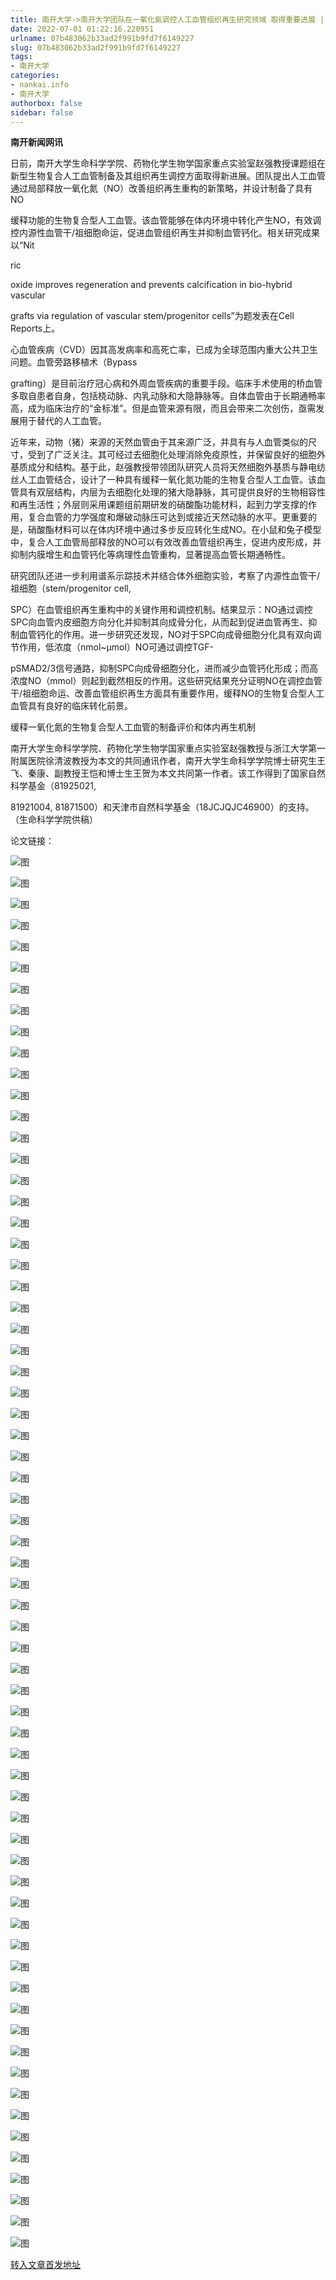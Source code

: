 ```yaml
---
title: 南开大学->南开大学团队在一氧化氮调控人工血管组织再生研究领域 取得重要进展 | nankai.info
date: 2022-07-01 01:22:16.220951
urlname: 07b483062b33ad2f991b9fd7f6149227
slug: 07b483062b33ad2f991b9fd7f6149227
tags: 
- 南开大学
categories:
- nankai.info
- 南开大学
authorbox: false
sidebar: false
---
```

**南开新闻网讯**

日前，南开大学生命科学学院、药物化学生物学国家重点实验室赵强教授课题组在新型生物复合人工血管制备及其组织再生调控方面取得新进展。团队提出人工血管通过局部释放一氧化氮（NO）改善组织再生重构的新策略，并设计制备了具有NO

缓释功能的生物复合型人工血管。该血管能够在体内环境中转化产生NO，有效调控内源性血管干/祖细胞命运，促进血管组织再生并抑制血管钙化。相关研究成果以“Nit
<!--more-->
ric

oxide improves regeneration and prevents calcification in bio-hybrid vascular

grafts via regulation of vascular stem/progenitor cells”为题发表在Cell Reports上。

心血管疾病（CVD）因其高发病率和高死亡率，已成为全球范围内重大公共卫生问题。血管旁路移植术（Bypass

grafting）是目前治疗冠心病和外周血管疾病的重要手段。临床手术使用的桥血管多取自患者自身，包括桡动脉、内乳动脉和大隐静脉等。自体血管由于长期通畅率高，成为临床治疗的“金标准”。但是血管来源有限，而且会带来二次创伤，亟需发展用于替代的人工血管。

近年来，动物（猪）来源的天然血管由于其来源广泛，并具有与人血管类似的尺寸，受到了广泛关注。其可经过去细胞化处理消除免疫原性，并保留良好的细胞外基质成分和结构。基于此，赵强教授带领团队研究人员将天然细胞外基质与静电纺丝人工血管结合，设计了一种具有缓释一氧化氮功能的生物复合型人工血管。该血管具有双层结构，内层为去细胞化处理的猪大隐静脉，其可提供良好的生物相容性和再生活性；外层则采用课题组前期研发的硝酸酯功能材料，起到力学支撑的作用，复合血管的力学强度和爆破动脉压可达到或接近天然动脉的水平。更重要的是，硝酸酯材料可以在体内环境中通过多步反应转化生成NO。在小鼠和兔子模型中，复合人工血管局部释放的NO可以有效改善血管组织再生，促进内皮形成，并抑制内膜增生和血管钙化等病理性血管重构，显著提高血管长期通畅性。

研究团队还进一步利用谱系示踪技术并结合体外细胞实验，考察了内源性血管干/祖细胞（stem/progenitor cell,

SPC）在血管组织再生重构中的关键作用和调控机制。结果显示：NO通过调控SPC向血管内皮细胞方向分化并抑制其向成骨分化，从而起到促进血管再生、抑制血管钙化的作用。进一步研究还发现，NO对于SPC向成骨细胞分化具有双向调节作用，低浓度（nmol~μmol）NO可通过调控TGF-

pSMAD2/3信号通路，抑制SPC向成骨细胞分化，进而减少血管钙化形成；而高浓度NO（mmol）则起到截然相反的作用。这些研究结果充分证明NO在调控血管干/祖细胞命运、改善血管组织再生方面具有重要作用，缓释NO的生物复合型人工血管具有良好的临床转化前景。

缓释一氧化氮的生物复合型人工血管的制备评价和体内再生机制

南开大学生命科学学院、药物化学生物学国家重点实验室赵强教授与浙江大学第一附属医院徐清波教授为本文的共同通讯作者，南开大学生命科学学院博士研究生王飞、秦康、副教授王恺和博士生王贺为本文共同第一作者。该工作得到了国家自然科学基金（81925021,

81921004, 81871500）和天津市自然科学基金（18JCJQJC46900）的支持。（生命科学学院供稿）

论文链接：

![图](http://news.nankai.edu.cn/ywsd/system/2022/06/23/g)

![图](http://news.nankai.edu.cn/ywsd/system/2022/06/23/n)

![图](http://news.nankai.edu.cn/ywsd/system/2022/06/23/p)

![图](http://news.nankai.edu.cn/ywsd/system/2022/06/23/)

![图](http://news.nankai.edu.cn/ywsd/system/2022/06/23/0)

![图](http://news.nankai.edu.cn/ywsd/system/2022/06/23/1)

![图](http://news.nankai.edu.cn/ywsd/system/2022/06/23/4)

![图](http://news.nankai.edu.cn/ywsd/system/2022/06/23/b)

![图](http://news.nankai.edu.cn/ywsd/system/2022/06/23/3)

![图](http://news.nankai.edu.cn/ywsd/system/2022/06/23/0)

![图](http://news.nankai.edu.cn/ywsd/system/2022/06/23/2)

![图](http://news.nankai.edu.cn/ywsd/system/2022/06/23/e)

![图](http://news.nankai.edu.cn/ywsd/system/2022/06/23/_)

![图](http://news.nankai.edu.cn/ywsd/system/2022/06/23/4)

![图](http://news.nankai.edu.cn/ywsd/system/2022/06/23/9)

![图](http://news.nankai.edu.cn/ywsd/system/2022/06/23/3)

![图](http://news.nankai.edu.cn/ywsd/system/2022/06/23/6)

![图](http://news.nankai.edu.cn/ywsd/system/2022/06/23/4)

![图](http://news.nankai.edu.cn/ywsd/system/2022/06/23/0)

![图](http://news.nankai.edu.cn/ywsd/system/2022/06/23/0)

![图](http://news.nankai.edu.cn/ywsd/system/2022/06/23/0)

![图](http://news.nankai.edu.cn/ywsd/system/2022/06/23/3)

![图](http://news.nankai.edu.cn/ywsd/system/2022/06/23/0)

![图](http://news.nankai.edu.cn/ywsd/system/2022/06/23/0)

![图](http://news.nankai.edu.cn/)

![图](http://news.nankai.edu.cn/ywsd/system/2022/06/23/3)

![图](http://news.nankai.edu.cn/ywsd/system/2022/06/23/6)

![图](http://news.nankai.edu.cn/ywsd/system/2022/06/23/4)

![图](http://news.nankai.edu.cn/)

![图](http://news.nankai.edu.cn/ywsd/system/2022/06/23/0)

![图](http://news.nankai.edu.cn/ywsd/system/2022/06/23/0)

![图](http://news.nankai.edu.cn/ywsd/system/2022/06/23/0)

![图](http://news.nankai.edu.cn/)

![图](http://news.nankai.edu.cn/ywsd/system/2022/06/23/3)

![图](http://news.nankai.edu.cn/ywsd/system/2022/06/23/0)

![图](http://news.nankai.edu.cn/ywsd/system/2022/06/23/0)

![图](http://news.nankai.edu.cn/)

![图](http://news.nankai.edu.cn/ywsd/system/2022/06/23/c)

![图](http://news.nankai.edu.cn/ywsd/system/2022/06/23/i)

![图](http://news.nankai.edu.cn/ywsd/system/2022/06/23/p)

![图](http://news.nankai.edu.cn/)

![图](http://news.nankai.edu.cn/ywsd/system/2022/06/23/n)

![图](http://news.nankai.edu.cn/ywsd/system/2022/06/23/c)

![图](http://news.nankai.edu.cn/ywsd/system/2022/06/23/)

![图](http://news.nankai.edu.cn/ywsd/system/2022/06/23/u)

![图](http://news.nankai.edu.cn/ywsd/system/2022/06/23/d)

![图](http://news.nankai.edu.cn/ywsd/system/2022/06/23/e)

![图](http://news.nankai.edu.cn/ywsd/system/2022/06/23/)

![图](http://news.nankai.edu.cn/ywsd/system/2022/06/23/i)

![图](http://news.nankai.edu.cn/ywsd/system/2022/06/23/a)

![图](http://news.nankai.edu.cn/ywsd/system/2022/06/23/k)

![图](http://news.nankai.edu.cn/ywsd/system/2022/06/23/n)

![图](http://news.nankai.edu.cn/ywsd/system/2022/06/23/a)

![图](http://news.nankai.edu.cn/ywsd/system/2022/06/23/n)

![图](http://news.nankai.edu.cn/ywsd/system/2022/06/23/)

![图](http://news.nankai.edu.cn/ywsd/system/2022/06/23/s)

![图](http://news.nankai.edu.cn/ywsd/system/2022/06/23/w)

![图](http://news.nankai.edu.cn/ywsd/system/2022/06/23/e)

![图](http://news.nankai.edu.cn/ywsd/system/2022/06/23/n)

![图](http://news.nankai.edu.cn/)

![图](http://news.nankai.edu.cn/)

![图](http://news.nankai.edu.cn/ywsd/system/2022/06/23/:)

![图](http://news.nankai.edu.cn/ywsd/system/2022/06/23/p)

![图](http://news.nankai.edu.cn/ywsd/system/2022/06/23/t)

![图](http://news.nankai.edu.cn/ywsd/system/2022/06/23/t)

![图](http://news.nankai.edu.cn/ywsd/system/2022/06/23/h)

[转入文章首发地址](http://news.nankai.edu.cn/ywsd/system/2022/06/23/030051780.shtml)